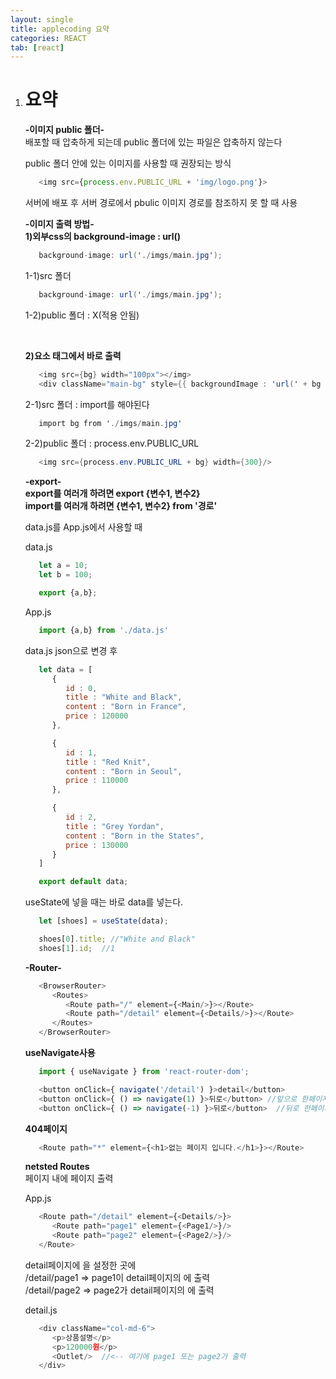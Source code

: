 ```yaml
---
layout: single
title: applecoding 요약
categories: REACT
tab: [react]
---
```


1. # 요약
   __-이미지 public 폴더-__   
   배포할 때 압축하게 되는데 public 폴더에 있는 파일은 압축하지 않는다   

   public 폴더 안에 있는 이미지를 사용할 때 권장되는 방식   
   ```javascript
      <img src={process.env.PUBLIC_URL + 'img/logo.png'}>
   ```   
   서버에 배포 후 서버 경로에서 pbulic 이미지 경로를 참조하지 못 할 때 사용   

   __-이미지 출력 방법-__   
   __1)외부css의 background-image : url()__   
   ```cs
      background-image: url('./imgs/main.jpg');
   ```

   1-1)src 폴더   
   ```cs
      background-image: url('./imgs/main.jpg');
   ```

   1-2)public 폴더 : X(적용 안됨)   

   <br>

   __2)요소 태그에서 바로 출력__   
   ```cs
      <img src={bg} width="100px"></img>
      <div className="main-bg" style={{ backgroundImage : 'url(' + bg + ')' }}></div>
   ```   

   2-1)src 폴더 : import를 해야된다    
   ```cs
      import bg from './imgs/main.jpg' 
   ```   

   2-2)public 폴더 : process.env.PUBLIC_URL   
   ```cs
      <img src={process.env.PUBLIC_URL + bg} width={300}/>
   ```

   __-export-__   
   __export를 여러개 하려면 export {변수1, 변수2}__   
   __import를 여러개 하려면 {변수1, 변수2} from '경로'__   

   data.js를 App.js에서 사용할 때   

   data.js
   ```javascript
      let a = 10;
      let b = 100;

      export {a,b};
   ```

   App.js   
   ```javascript
      import {a,b} from './data.js'
   ```

   data.js json으로 변경 후   
   ```javascript
      let data = [
         {
            id : 0,
            title : "White and Black",
            content : "Born in France",
            price : 120000
         },

         {
            id : 1,
            title : "Red Knit",
            content : "Born in Seoul",
            price : 110000
         },

         {
            id : 2,
            title : "Grey Yordan",
            content : "Born in the States",
            price : 130000
         }
      ] 

      export default data;
   ```

   useState에 넣을 때는 바로 data를 넣는다.   
   ```javascript
      let [shoes] = useState(data);

      shoes[0].title; //"White and Black"
      shoes[1].id;  //1
   ```

   __-Router-__   
   ```javascript
      <BrowserRouter>
         <Routes>
            <Route path="/" element={<Main/>}></Route>
            <Route path="/detail" element={<Details/>}></Route>
         </Routes>
      </BrowserRouter>
   ```

   __useNavigate사용__   
   ```javascript
      import { useNavigate } from 'react-router-dom';

      <button onClick={ navigate('/detail') }>detail</button>
      <button onClick={ () => navigate(1) }>뒤로</button> //앞으로 한페이지 이동
      <button onClick={ () => navigate(-1) }>뒤로</button>  //뒤로 한페이지 이동
   ```

   __404페이지__   
   ```javascript
      <Route path="*" element={<h1>없는 페이지 입니다.</h1>}></Route>
   ```

   __netsted Routes__   
   페이지 내에 페이지 출력   

   App.js   
   ```javascript
      <Route path="/detail" element={<Details/>}>
         <Route path="page1" element={<Page1/>}/>
         <Route path="page2" element={<Page2/>}/>
      </Route>
   ```

   detail페이지에 <Outlet>을 설정한 곳에   
   /detail/page1 => page1이 detail페이지의 <Outlet>에 출력   
   /detail/page2 => page2가 detail페이지의 <Outlet>에 출력   
   
   detail.js   
   ```javascript
      <div className="col-md-6">
         <p>상품설명</p>
         <p>120000원</p>
         <Outlet/>  //<-- 여기에 page1 또는 page2가 출력
      </div>
   ```
